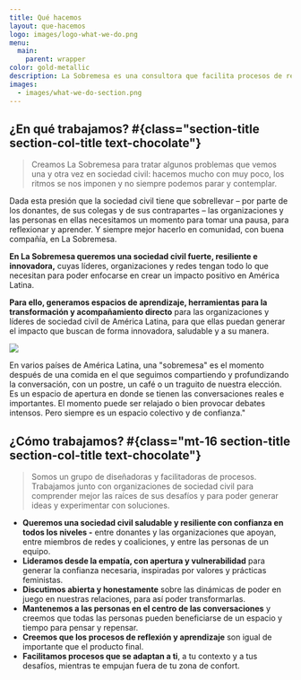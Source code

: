 ```yaml
---
title: Qué hacemos
layout: que-hacemos
logo: images/logo-what-we-do.png
menu:
  main:
    parent: wrapper
color: gold-metallic
description: La Sobremesa es una consultora que facilita procesos de reflexión y aprendizaje para sociedad civil en América Latina, dando acompañamientos, facilitando espacios y compartiendo herramientas.
images:
  - images/what-we-do-section.png
---
```


## ¿En qué trabajamos? #{class="section-title section-col-title text-chocolate"}

> Creamos La Sobremesa para tratar algunos problemas que vemos una y otra vez en sociedad civil: hacemos mucho con muy poco, los ritmos se nos imponen y no siempre podemos parar y contemplar.

Dada esta presión que la sociedad civil tiene que sobrellevar – por parte de los donantes, de sus colegas y de sus contrapartes – las organizaciones y las personas en ellas necesitamos un momento para tomar una pausa, para reflexionar y aprender. Y siempre mejor hacerlo en comunidad, con buena compañía, en La Sobremesa.

**En La Sobremesa queremos una sociedad civil fuerte, resiliente e innovadora,** cuyas líderes, organizaciones y redes tengan todo lo que necesitan para poder enfocarse en crear un impacto positivo en América Latina.

**Para ello, generamos espacios de aprendizaje, herramientas para la transformación y acompañamiento directo** para las organizaciones y líderes de sociedad civil de América Latina, para que ellas puedan generar el impacto que buscan de forma innovadora, saludable y a su manera.

![](/images/why-la-sobremesa-es.svg)

En varios países de América Latina, una "sobremesa" es el momento después de una comida en el que seguimos compartiendo y profundizando la conversación, con un postre, un café o un traguito de nuestra elección. Es un espacio de apertura en donde se tienen las conversaciones reales e importantes. El momento puede ser relajado o bien provocar debates intensos. Pero siempre es un espacio colectivo y de confianza."

## ¿Cómo trabajamos? #{class="mt-16 section-title section-col-title text-chocolate"}

> Somos un grupo de diseñadoras y facilitadoras de procesos. Trabajamos junto con organizaciones de sociedad civil para comprender mejor las raíces de sus desafíos y para poder generar ideas y experimentar con soluciones.

- **Queremos una sociedad civil saludable y resiliente con confianza en todos los niveles -** entre donantes y las organizaciones que apoyan, entre miembros de redes y coaliciones, y entre las personas de un equipo.
- **Lideramos desde la empatía, con apertura y vulnerabilidad** para generar la confianza necesaria, inspiradas por valores y prácticas feministas.
- **Discutimos abierta y honestamente** sobre las dinámicas de poder en juego en nuestras relaciones, para así poder transformarlas.
- **Mantenemos a las personas en el centro de las conversaciones** y creemos que todas las personas pueden beneficiarse de un espacio y tiempo para pensar y repensar.
- **Creemos que los procesos de reflexión y aprendizaje** son igual de importante que el producto final.
- **Facilitamos procesos que se adaptan a ti**, a tu contexto y a tus desafíos, mientras te empujan fuera de tu zona de confort.
